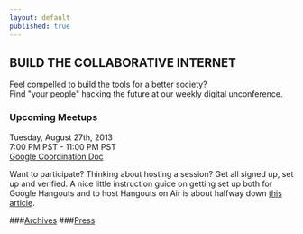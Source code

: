```yaml
---
layout: default
published: true
---
```


## BUILD THE COLLABORATIVE INTERNET
Feel compelled to build the tools for a better society?  
Find "your people" hacking the future at our weekly digital unconference.

### Upcoming Meetups  
Tuesday, August 27th, 2013   
7:00 PM PST - 11:00 PM PST  
[Google Coordination Doc](https://docs.google.com/spreadsheet/ccc?key=0Aqe_OvhjNeDPdF9iZ0dEaWUxSGlkLVlqT3pDaWJiSmc&usp=sharing)  
   

Want to participate?  Thinking about hosting a session?  Get all signed up, set up and verified.  A nice little instruction guide on getting set up both for Google Hangouts and to host Hangouts on Air is about halfway down [this article](http://mackwebsolutions.com/blog/2012/08/the-comprehensiveish-guide-to-google-hangouts/). 
  
    
  
  
  
  
  
###[Archives](http://collaborativeinter.net/archives.html)
###[Press](http://collaborativeinter.net/press.html)
